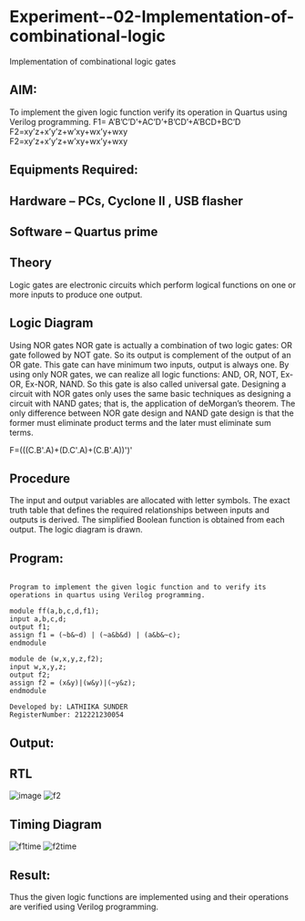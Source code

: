 # Experiment--02-Implementation-of-combinational-logic
Implementation of combinational logic gates
 
## AIM:
To implement the given logic function verify its operation in Quartus using Verilog programming.
 F1= A’B’C’D’+AC’D’+B’CD’+A’BCD+BC’D
F2=xy’z+x’y’z+w’xy+wx’y+wxy  
F2=xy’z+x’y’z+w’xy+wx’y+wxy  
## Equipments Required:
## Hardware – PCs, Cyclone II , USB flasher
## Software – Quartus prime
## Theory
Logic gates are electronic circuits which perform logical functions on one or more inputs to produce one output.

## Logic Diagram

Using NOR gates NOR gate is actually a combination of two logic gates: OR gate followed by NOT gate. So its output is complement of the output of an OR gate. This gate can have minimum two inputs, output is always one. By using only NOR gates, we can realize all logic functions: AND, OR, NOT, Ex-OR, Ex-NOR, NAND. So this gate is also called universal gate. Designing a circuit with NOR gates only uses the same basic techniques as designing a circuit with NAND gates; that is, the application of deMorgan’s theorem. The only difference between NOR gate design and NAND gate design is that the former must eliminate product terms and the later must eliminate sum terms.

F=(((C.B'.A)+(D.C'.A)+(C.B'.A))')'

## Procedure

The input and output variables are allocated with letter symbols. The exact truth table that defines the required relationships between 
inputs and outputs is derived. The simplified Boolean function is obtained from each output. The logic diagram is drawn.


## Program:
```

Program to implement the given logic function and to verify its operations in quartus using Verilog programming.

module ff(a,b,c,d,f1);
input a,b,c,d;
output f1;
assign f1 = (~b&~d) | (~a&b&d) | (a&b&~c);
endmodule

module de (w,x,y,z,f2);
input w,x,y,z;
output f2;
assign f2 = (x&y)|(w&y)|(~y&z);
endmodule

Developed by: LATHIIKA SUNDER
RegisterNumber: 212221230054

```

## Output:
## RTL
![image](https://github.com/lathika-sunder/Experiment--02-Implementation-of-combinational-logic-/assets/95066409/c92fed2d-ead8-4550-bafc-2a5fe381f75b)
![f2](https://github.com/lathika-sunder/Experiment--02-Implementation-of-combinational-logic-/assets/95066409/63031b7c-3f91-4cb8-841c-1843662de2ec)

## Timing Diagram
![f1time](https://github.com/lathika-sunder/Experiment--02-Implementation-of-combinational-logic-/assets/95066409/8ebbcf91-4537-4ed9-9b27-458697a51cc1)
![f2time](https://github.com/lathika-sunder/Experiment--02-Implementation-of-combinational-logic-/assets/95066409/b6f73493-8ac6-41be-b8be-cc6e8e0d62c0)

## Result:
Thus the given logic functions are implemented using  and their operations are verified using Verilog programming.
